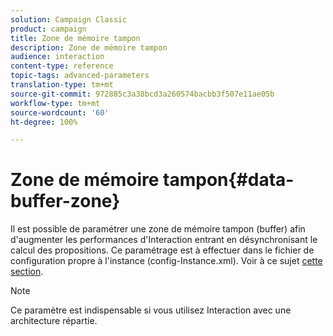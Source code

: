 ```yaml
---
solution: Campaign Classic
product: campaign
title: Zone de mémoire tampon
description: Zone de mémoire tampon
audience: interaction
content-type: reference
topic-tags: advanced-parameters
translation-type: tm+mt
source-git-commit: 972885c3a38bcd3a260574bacbb3f507e11ae05b
workflow-type: tm+mt
source-wordcount: '60'
ht-degree: 100%

---
```



# Zone de mémoire tampon{#data-buffer-zone}

Il est possible de paramétrer une zone de mémoire tampon (buffer) afin d&#39;augmenter les performances d&#39;Interaction entrant en désynchronisant le calcul des propositions. Ce paramétrage est à effectuer dans le fichier de configuration propre à l&#39;instance (config-Instance.xml). Voir à ce sujet [cette section](../../installation/using/interaction---data-buffer.md).

>[!NOTE]
>
>Ce paramètre est indispensable si vous utilisez Interaction avec une architecture répartie.

